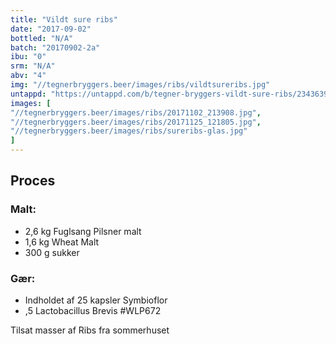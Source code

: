 ```yaml
---
title: "Vildt sure ribs"
date: "2017-09-02"
bottled: "N/A"
batch: "20170902-2a"
ibu: "0"
srm: "N/A"
abv: "4"
img: "//tegnerbryggers.beer/images/ribs/vildtsureribs.jpg"
untappd: "https://untappd.com/b/tegner-bryggers-vildt-sure-ribs/2343639"
images: [
"//tegnerbryggers.beer/images/ribs/20171102_213908.jpg",
"//tegnerbryggers.beer/images/ribs/20171125_121805.jpg",
"//tegnerbryggers.beer/images/ribs/sureribs-glas.jpg"
]
---
```


## Proces

### Malt:

* 2,6 kg Fuglsang Pilsner malt
* 1,6 kg Wheat Malt
* 300 g sukker

### Gær:

* Indholdet af 25 kapsler Symbioflor
* ,5 Lactobacillus Brevis #WLP672

Tilsat masser af Ribs fra sommerhuset
